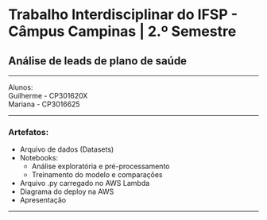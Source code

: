 # Trabalho Interdisciplinar do IFSP - Câmpus Campinas | 2.º Semestre

## Análise de leads de plano de saúde
---

Alunos:<br>
Guilherme - CP301620X<br>
Mariana			- CP3016625
        
---

### Artefatos:

- Arquivo de dados (Datasets)
- Notebooks:
  - Análise exploratória e pré-processamento
  - Treinamento do modelo e comparações
- Arquivo .py carregado no AWS Lambda
- Diagrama do deploy na AWS
- Apresentação

---
